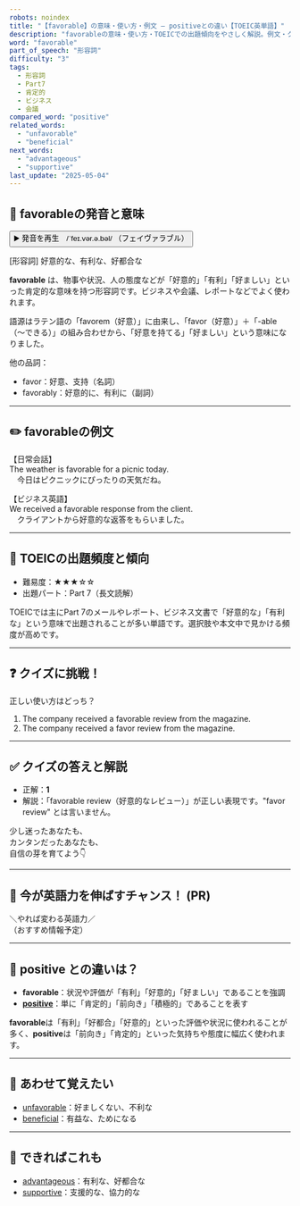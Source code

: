 ```yaml
---
robots: noindex
title: "【favorable】の意味・使い方・例文 ― positiveとの違い【TOEIC英単語】"
description: "favorableの意味・使い方・TOEICでの出題傾向をやさしく解説。例文・クイズ付きでpositiveとの違いもわかりやすく学べます。"
word: "favorable"
part_of_speech: "形容詞"
difficulty: "3"
tags:
  - 形容詞
  - Part7
  - 肯定的
  - ビジネス
  - 会議
compared_word: "positive"
related_words:
  - "unfavorable"
  - "beneficial"
next_words:
  - "advantageous"
  - "supportive"
last_update: "2025-05-04"
---
```


## 🔰 favorableの発音と意味

<button class="play-audio" onclick="playTTS('favorable')">
  <span class="play-audio-main">
    ▶️ 発音を再生　/ˈfeɪ.vər.ə.bəl/
  </span>
  <span class="play-audio-sub">
    （フェイヴァラブル）
  </span>
</button>

[形容詞] 好意的な、有利な、好都合な

**favorable** は、物事や状況、人の態度などが「好意的」「有利」「好ましい」といった肯定的な意味を持つ形容詞です。ビジネスや会議、レポートなどでよく使われます。

語源はラテン語の「favorem（好意）」に由来し、「favor（好意）」＋「-able（～できる）」の組み合わせから、「好意を持てる」「好ましい」という意味になりました。

他の品詞：  
- favor：好意、支持（名詞）
- favorably：好意的に、有利に（副詞）

---

## ✏️ favorableの例文

【日常会話】  
The weather is favorable for a picnic today.  
　今日はピクニックにぴったりの天気だね。

【ビジネス英語】  
We received a favorable response from the client.  
　クライアントから好意的な返答をもらいました。

---

## 🎯 TOEICの出題頻度と傾向

- 難易度：★★★☆☆
- 出題パート：Part 7（長文読解）

TOEICでは主にPart 7のメールやレポート、ビジネス文書で「好意的な」「有利な」という意味で出題されることが多い単語です。選択肢や本文中で見かける頻度が高めです。

---

## ❓ クイズに挑戦！

正しい使い方はどっち？

1. The company received a favorable review from the magazine.  
2. The company received a favor review from the magazine.

---

## ✅ クイズの答えと解説

- 正解：**1**
- 解説：「favorable review（好意的なレビュー）」が正しい表現です。"favor review" とは言いません。

少し迷ったあなたも、  
カンタンだったあなたも、  
自信の芽を育てよう👇️

---

## 🚀 今が英語力を伸ばすチャンス！ (PR)

<div class="info-center">
＼やれば変わる英語力／<br>  
（おすすめ情報予定）
</div>

---

## 🤔  positive との違いは？

- **favorable**：状況や評価が「有利」「好意的」「好ましい」であることを強調
- **[positive](/word/positive/)**：単に「肯定的」「前向き」「積極的」であることを表す

**favorable**は「有利」「好都合」「好意的」といった評価や状況に使われることが多く、**positive**は「前向き」「肯定的」といった気持ちや態度に幅広く使われます。

---

## 🧩 あわせて覚えたい

- [unfavorable](/word/unfavorable/)：好ましくない、不利な
- [beneficial](/word/beneficial/)：有益な、ためになる

---

## 📖 できればこれも

- [advantageous](/word/advantageous/)：有利な、好都合な
- [supportive](/word/supportive/)：支援的な、協力的な

<!-- cvid: aid16_bid28 -->
